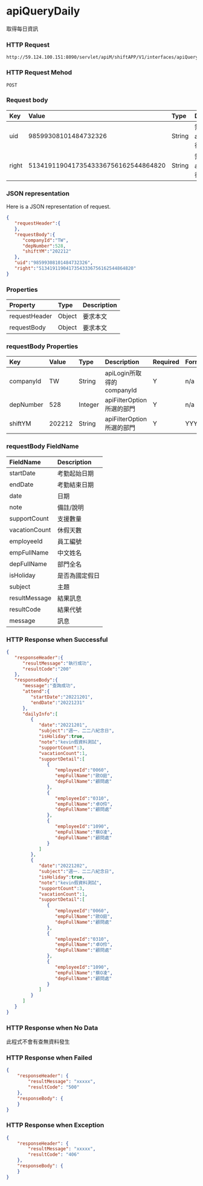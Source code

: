 # apiQueryDaily
取得每日資訊

### HTTP Request
```
http://59.124.100.151:8090/servlet/apiM/shiftAPP/V1/interfaces/apiQueryDaily
```

### HTTP Request Mehod
```
POST
```

### Request body
| Key | Value | Type | Description |
|:----------|:-------------|:-----|:------------|
| uid | 98599308101484732326 | String | 需透過apiLogin取得
| right | 51341911904173543336756162544864820 | String | 需透過apiLogin取得 |

### JSON representation
Here is a JSON representation of request.
```json
{
   "requestHeader":{
   },
   "requestBody":{
      "companyId":"TW",
      "depNumber":528,
      "shiftYM":"202212"
   },
   "uid":"98599308101484732326",
   "right":"51341911904173543336756162544864820"
}
```

### Properties
| Property | Type | Description |
|:---------|:-----|:------------|
| requestHeader | Object | 要求本文 |
| requestBody | Object | 要求本文 |

### requestBody Properties
| Key | Value | Type | Description | Required | Format |
|:----------|:-------------|:-----|:------------|:------------|:------------|
| companyId | TW | String | apiLogin所取得的companyId | Y | n/a |
| depNumber | 528 | Integer | apiFilterOption所選的部門 | Y | n/a |
| shiftYM | 202212 | String | apiFilterOption所選的部門 | Y | YYYYmm |

### requestBody FieldName
| FieldName | Description |
|:----------|:-------------|
| startDate | 考勤起始日期 |
| endDate | 考勤結束日期 |
| date | 日期 |
| note | 備註/說明 |
| supportCount | 支援數量 |
| vacationCount | 休假天數 |
| employeeId | 員工編號 |
| empFullName | 中文姓名 |
| depFullName | 部門全名 |
| isHoliday | 是否為國定假日 |
| subject | 主題 |
| resultMessage | 結果訊息 |
| resultCode | 結果代號 |
| message | 訊息 |


### HTTP Response when Successful
```json
{
   "responseHeader":{
      "resultMessage":"執行成功",
      "resultCode":"200"
   },
   "responseBody":{
      "message":"查詢成功",
      "attend":{
         "startDate":"20221201",
         "endDate":"20221231"
      },
      "dailyInfo":[
         {
            "date":"20221201",
            "subject":"週一．二二八紀念日",
            "isHoliday":true,
            "note":"kevin假資料測試",
            "supportCount":3,
            "vacationCount":1,
            "supportDetail":[
               {
                  "employeeId":"0060",
                  "empFullName":"歐O庭",
                  "depFullName":"顧問處"
               },
               {
                  "employeeId":"0310",
                  "empFullName":"卓O伶",
                  "depFullName":"顧問處"
               },
               {
                  "employeeId":"1090",
                  "empFullName":"蔡O凌",
                  "depFullName":"顧問處"
               }
            ]
         },
         {
            "date":"20221202",
            "subject":"週一．二二八紀念日",
            "isHoliday":true,
            "note":"kevin假資料測試",
            "supportCount":3,
            "vacationCount":1,
            "supportDetail":[
               {
                  "employeeId":"0060",
                  "empFullName":"歐O庭",
                  "depFullName":"顧問處"
               },
               {
                  "employeeId":"0310",
                  "empFullName":"卓O伶",
                  "depFullName":"顧問處"
               },
               {
                  "employeeId":"1090",
                  "empFullName":"蔡O凌",
                  "depFullName":"顧問處"
               }
            ]
         }
      ]
   }
}
```

### HTTP Response when No Data
此程式不會有查無資料發生

### HTTP Response when Failed
```json
{
    "responseHeader": {
        "resultMessage": "xxxxx",
        "resultCode": "500"
    },
    "responseBody": {
    }
}
```

### HTTP Response when Exception
```json
{
    "responseHeader": {
        "resultMessage": "xxxxx",
        "resultCode": "406"
    },
    "responseBody": {
    }
}
```
